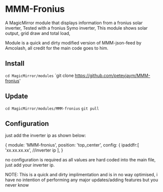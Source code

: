 # MMM-Fronius
A MagicMirror module that displays information from a fronius solar inverter, 
Tested with a fronius Symo inverter, 
This module shows solar output,  grid draw and total load,

Module is a quick and dirty modified version of MMM-json-feed by Amcolash,   all credit for the main code goes to him. 

## Install
`cd MagicMirror/modules`
`git clone https://github.com/peteyjaym/MMM-fronius'

## Update
`cd MagicMirror/modules/MMM-fronius`
`git pull`

## Configuration
just add the inverter ip as shown below:

 {
    module: 'MMM-fronius',
    position: 'top_center',
    config: {
      ipaddfr:[
                'xx.xx.xx.xx', //inverter ip
        ],
}

no configuration is required as all values are hard coded into the main file,   just add your inverter ip.


NOTE:   This is a quick and dirty implimentation and is in no way optimised,  i have no intention of performing any major updates/adding features but you never know 

